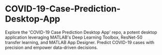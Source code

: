 # COVID-19-Case-Prediction-Desktop-App
Explore the 'COVID-19 Case Prediction Desktop App' repo, a potent desktop application leveraging MATLAB's Deep Learning Toolbox, ResNet-50 transfer learning, and MATLAB App Designer. Predict COVID-19 cases with precision and empower data-driven decisions.
